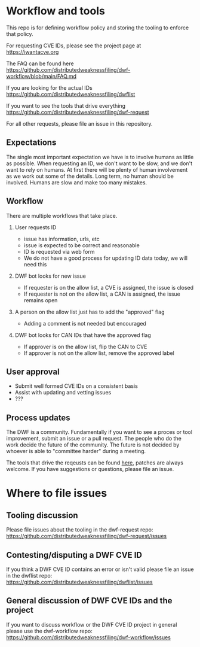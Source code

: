 # Workflow and tools

This repo is for defining workflow policy and storing the tooling to enforce
that policy.

For requesting CVE IDs, please see the project page at
https://iwantacve.org

The FAQ can be found here
https://github.com/distributedweaknessfiling/dwf-workflow/blob/main/FAQ.md

If you are looking for the actual IDs
https://github.com/distributedweaknessfiling/dwflist

If you want to see the tools that drive everything
https://github.com/distributedweaknessfiling/dwf-request

For all other requests, please file an issue in this repository.

## Expectations
The single most important expectation we have is to involve humans as little as possible. When requesting an ID, we don't want to be slow, and we don't want to rely on humans. At first there will be plenty of human involvement as we work out some of the details. Long term, no human should be involved. Humans are slow and make too many mistakes.

## Workflow
There are multiple workflows that take place.

1) User requests ID
    - issue has information, urls, etc
    - issue is expected to be correct and reasonable
    - ID is requested via web form
    - We do not have a good process for updating ID data today, we will need this
1) DWF bot looks for new issue
    - If requester is on the allow list, a CVE is assigned, the issue is closed
    - If requester is not on the allow list, a CAN is assigned, the issue remains open

1) A person on the allow list just has to add the "approved" flag
    - Adding a comment is not needed but encouraged
3) DWF bot looks for CAN IDs that have the approved flag
    - If approver is on the allow list, flip the CAN to CVE
    - If approver is not on the allow list, remove the approved label

## User approval

- Submit well formed CVE IDs on a consistent basis
- Assist with updating and vetting issues
- ???

## Process updates

The DWF is a community. Fundamentally if you want to see a proces or tool
improvement, submit an issue or a pull request. The people who do the work
decide the future of the community. The future is not decided by whoever is
able to "committee harder" during a meeting.

The tools that drive the reqeusts can be found [here](https://github.com/distributedweaknessfiling/dwf-request), patches are always welcome. If you have suggestions or questions, please file an issue.

# Where to file issues

## Tooling discussion
Please file issues about the tooling in the dwf-request repo: https://github.com/distributedweaknessfiling/dwf-request/issues

## Contesting/disputing a DWF CVE ID

If you think a DWF CVE ID contains an error or isn't valid please file an issue in the dwflist repo: https://github.com/distributedweaknessfiling/dwflist/issues

## General discussion of DWF CVE IDs and the project

If you want to discuss workflow or the DWF CVE ID project in general please use the dwf-workflow repo: https://github.com/distributedweaknessfiling/dwf-workflow/issues
